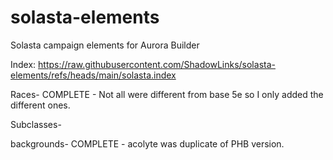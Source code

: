 # solasta-elements
Solasta campaign elements for Aurora Builder

Index:
https://raw.githubusercontent.com/ShadowLinks/solasta-elements/refs/heads/main/solasta.index

Races- COMPLETE - Not all were different from base 5e so I only added the different ones.

Subclasses-

backgrounds- COMPLETE - acolyte was duplicate of PHB version.
